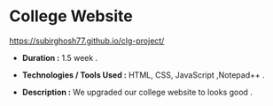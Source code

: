 # College Website

 https://subirghosh77.github.io/clg-project/
 
- __Duration :__ 1.5 week .

- __Technologies / Tools Used :__ HTML, CSS, JavaScript ,Notepad++ .

- __Description :__ We upgraded our college website to looks good . 
		
